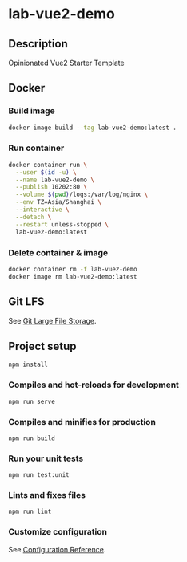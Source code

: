 # lab-vue2-demo

## Description

Opinionated Vue2 Starter Template

## Docker

### Build image

```bash
docker image build --tag lab-vue2-demo:latest .
```

### Run container

```bash
docker container run \
  --user $(id -u) \
  --name lab-vue2-demo \
  --publish 10202:80 \
  --volume $(pwd)/logs:/var/log/nginx \
  --env TZ=Asia/Shanghai \
  --interactive \
  --detach \
  --restart unless-stopped \
  lab-vue2-demo:latest
```

### Delete container & image

```bash
docker container rm -f lab-vue2-demo
docker image rm lab-vue2-demo:latest
```

## Git LFS

See [Git Large File Storage](https://git-lfs.github.com/).

## Project setup

```
npm install
```

### Compiles and hot-reloads for development

```
npm run serve
```

### Compiles and minifies for production

```
npm run build
```

### Run your unit tests

```
npm run test:unit
```

### Lints and fixes files

```
npm run lint
```

### Customize configuration

See [Configuration Reference](https://cli.vuejs.org/config/).
